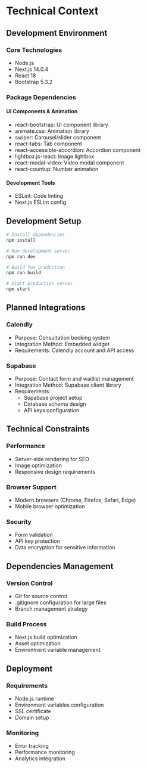 # Technical Context

## Development Environment
### Core Technologies
- Node.js
- Next.js 14.0.4
- React 18
- Bootstrap 5.3.2

### Package Dependencies
#### UI Components & Animation
- react-bootstrap: UI component library
- animate.css: Animation library
- swiper: Carousel/slider component
- react-tabs: Tab component
- react-accessible-accordion: Accordion component
- lightbox.js-react: Image lightbox
- react-modal-video: Video modal component
- react-countup: Number animation

#### Development Tools
- ESLint: Code linting
- Next.js ESLint config

## Development Setup
```bash
# Install dependencies
npm install

# Run development server
npm run dev

# Build for production
npm run build

# Start production server
npm start
```

## Planned Integrations
### Calendly
- Purpose: Consultation booking system
- Integration Method: Embedded widget
- Requirements: Calendly account and API access

### Supabase
- Purpose: Contact form and waitlist management
- Integration Method: Supabase client library
- Requirements: 
  - Supabase project setup
  - Database schema design
  - API keys configuration

## Technical Constraints
### Performance
- Server-side rendering for SEO
- Image optimization
- Responsive design requirements

### Browser Support
- Modern browsers (Chrome, Firefox, Safari, Edge)
- Mobile browser optimization

### Security
- Form validation
- API key protection
- Data encryption for sensitive information

## Dependencies Management
### Version Control
- Git for source control
- .gitignore configuration for large files
- Branch management strategy

### Build Process
- Next.js build optimization
- Asset optimization
- Environment variable management

## Deployment
### Requirements
- Node.js runtime
- Environment variables configuration
- SSL certificate
- Domain setup

### Monitoring
- Error tracking
- Performance monitoring
- Analytics integration

